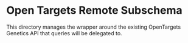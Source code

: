 # Open Targets Remote Subschema

This directory manages the wrapper around the existing OpenTargets Genetics API that queries will be delegated to.
